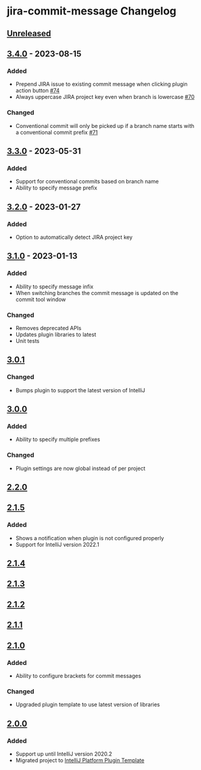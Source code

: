 <!-- Keep a Changelog guide -> https://keepachangelog.com -->

# jira-commit-message Changelog

## [Unreleased]

## [3.4.0] - 2023-08-15

### Added
- Prepend JIRA issue to existing commit message when clicking plugin action button [#74](https://github.com/nemwiz/jira-commit-message-intellij-plugin/issues/74)
- Always uppercase JIRA project key even when branch is lowercase [#70](https://github.com/nemwiz/jira-commit-message-intellij-plugin/issues/70)

### Changed
- Conventional commit will only be picked up if a branch name starts with a conventional commit prefix [#71](https://github.com/nemwiz/jira-commit-message-intellij-plugin/issues/71)

## [3.3.0] - 2023-05-31

### Added
- Support for conventional commits based on branch name
- Ability to specify message prefix

## [3.2.0] - 2023-01-27

### Added
- Option to automatically detect JIRA project key

## [3.1.0] - 2023-01-13

### Added
- Ability to specify message infix
- When switching branches the commit message is updated on the commit tool window

### Changed
- Removes deprecated APIs
- Updates plugin libraries to latest
- Unit tests

## [3.0.1]

### Changed
- Bumps plugin to support the latest version of IntelliJ

## [3.0.0]

### Added
- Ability to specify multiple prefixes

### Changed
- Plugin settings are now global instead of per project

## [2.2.0]

## [2.1.5]

### Added
- Shows a notification when plugin is not configured properly
- Support for IntelliJ version 2022.1

## [2.1.4]

## [2.1.3]

## [2.1.2]

## [2.1.1]

## [2.1.0]

### Added
- Ability to configure brackets for commit messages

### Changed
- Upgraded plugin template to use latest version of libraries

## [2.0.0]

### Added
- Support up until IntelliJ version 2020.2
- Migrated project to [IntelliJ Platform Plugin Template](https://github.com/JetBrains/intellij-platform-plugin-template)

[Unreleased]: https://github.com/nemwiz/jira-commit-message-intellij-plugin/compare/v3.4.0...HEAD
[3.4.0]: https://github.com/nemwiz/jira-commit-message-intellij-plugin/compare/v3.3.0...v3.4.0
[3.3.0]: https://github.com/nemwiz/jira-commit-message-intellij-plugin/compare/v3.2.0...v3.3.0
[3.2.0]: https://github.com/nemwiz/jira-commit-message-intellij-plugin/compare/v3.1.0...v3.2.0
[3.1.0]: https://github.com/nemwiz/jira-commit-message-intellij-plugin/compare/v3.0.1...v3.1.0
[3.0.1]: https://github.com/nemwiz/jira-commit-message-intellij-plugin/compare/v3.0.0...v3.0.1
[3.0.0]: https://github.com/nemwiz/jira-commit-message-intellij-plugin/compare/v2.2.0...v3.0.0
[2.2.0]: https://github.com/nemwiz/jira-commit-message-intellij-plugin/compare/v2.1.5...v2.2.0
[2.1.5]: https://github.com/nemwiz/jira-commit-message-intellij-plugin/compare/v2.1.4...v2.1.5
[2.1.4]: https://github.com/nemwiz/jira-commit-message-intellij-plugin/compare/v2.1.3...v2.1.4
[2.1.3]: https://github.com/nemwiz/jira-commit-message-intellij-plugin/compare/v2.1.2...v2.1.3
[2.1.2]: https://github.com/nemwiz/jira-commit-message-intellij-plugin/compare/v2.1.1...v2.1.2
[2.1.1]: https://github.com/nemwiz/jira-commit-message-intellij-plugin/compare/v2.1.0...v2.1.1
[2.1.0]: https://github.com/nemwiz/jira-commit-message-intellij-plugin/compare/v2.0.0...v2.1.0
[2.0.0]: https://github.com/nemwiz/jira-commit-message-intellij-plugin/commits/v2.0.0
